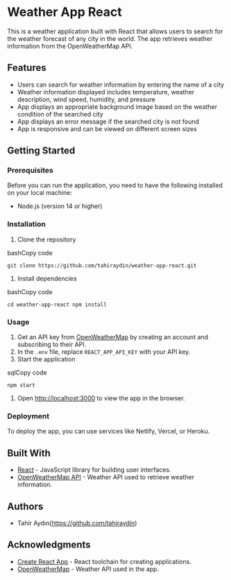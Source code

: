 Weather App React
=================

This is a weather application built with React that allows users to search for the weather forecast of any city in the world. The app retrieves weather information from the OpenWeatherMap API.

Features
--------

-   Users can search for weather information by entering the name of a city
-   Weather information displayed includes temperature, weather description, wind speed, humidity, and pressure
-   App displays an appropriate background image based on the weather condition of the searched city
-   App displays an error message if the searched city is not found
-   App is responsive and can be viewed on different screen sizes

Getting Started
---------------

### Prerequisites

Before you can run the application, you need to have the following installed on your local machine:

-   Node.js (version 14 or higher)

### Installation

1.  Clone the repository

bashCopy code

`git clone https://github.com/tahiraydin/weather-app-react.git`

1.  Install dependencies

bashCopy code

`cd weather-app-react
npm install`

### Usage

1.  Get an API key from [OpenWeatherMap](https://openweathermap.org/api) by creating an account and subscribing to their API.
2.  In the `.env` file, replace `REACT_APP_API_KEY` with your API key.
3.  Start the application

sqlCopy code

`npm start`

1.  Open [http://localhost:3000](http://localhost:3000/) to view the app in the browser.

### Deployment

To deploy the app, you can use services like Netlify, Vercel, or Heroku.

Built With
----------

-   [React](https://reactjs.org/) - JavaScript library for building user interfaces.
-   [OpenWeatherMap API](https://openweathermap.org/api) - Weather API used to retrieve weather information.

Authors
-------

-   Tahir Aydın(https://github.com/tahiraydin)

Acknowledgments
---------------

-   [Create React App](https://create-react-app.dev/) - React toolchain for creating applications.
-   [OpenWeatherMap](https://openweathermap.org/) - Weather API used in the app.

